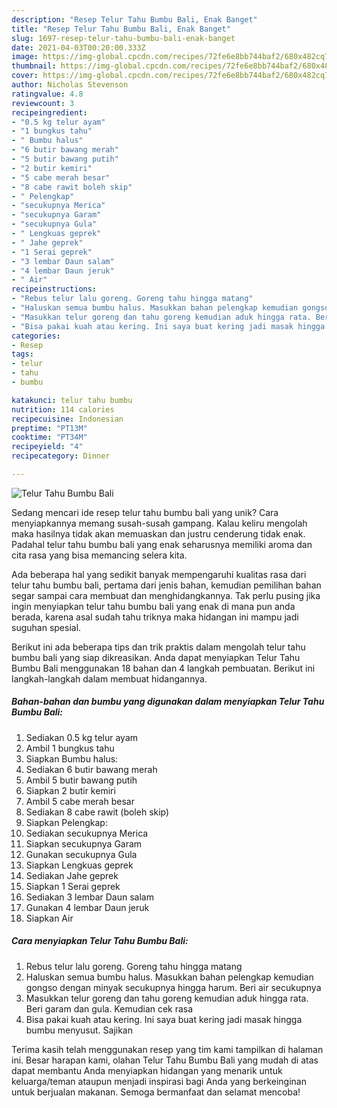 ```yaml
---
description: "Resep Telur Tahu Bumbu Bali, Enak Banget"
title: "Resep Telur Tahu Bumbu Bali, Enak Banget"
slug: 1697-resep-telur-tahu-bumbu-bali-enak-banget
date: 2021-04-03T00:20:00.333Z
image: https://img-global.cpcdn.com/recipes/72fe6e8bb744baf2/680x482cq70/telur-tahu-bumbu-bali-foto-resep-utama.jpg
thumbnail: https://img-global.cpcdn.com/recipes/72fe6e8bb744baf2/680x482cq70/telur-tahu-bumbu-bali-foto-resep-utama.jpg
cover: https://img-global.cpcdn.com/recipes/72fe6e8bb744baf2/680x482cq70/telur-tahu-bumbu-bali-foto-resep-utama.jpg
author: Nicholas Stevenson
ratingvalue: 4.8
reviewcount: 3
recipeingredient:
- "0.5 kg telur ayam"
- "1 bungkus tahu"
- " Bumbu halus"
- "6 butir bawang merah"
- "5 butir bawang putih"
- "2 butir kemiri"
- "5 cabe merah besar"
- "8 cabe rawit boleh skip"
- " Pelengkap"
- "secukupnya Merica"
- "secukupnya Garam"
- "secukupnya Gula"
- " Lengkuas geprek"
- " Jahe geprek"
- "1 Serai geprek"
- "3 lembar Daun salam"
- "4 lembar Daun jeruk"
- " Air"
recipeinstructions:
- "Rebus telur lalu goreng. Goreng tahu hingga matang"
- "Haluskan semua bumbu halus. Masukkan bahan pelengkap kemudian gongso dengan minyak secukupnya hingga harum. Beri air secukupnya"
- "Masukkan telur goreng dan tahu goreng kemudian aduk hingga rata. Beri garam dan gula. Kemudian cek rasa"
- "Bisa pakai kuah atau kering. Ini saya buat kering jadi masak hingga bumbu menyusut. Sajikan"
categories:
- Resep
tags:
- telur
- tahu
- bumbu

katakunci: telur tahu bumbu 
nutrition: 114 calories
recipecuisine: Indonesian
preptime: "PT13M"
cooktime: "PT34M"
recipeyield: "4"
recipecategory: Dinner

---
```



![Telur Tahu Bumbu Bali](https://img-global.cpcdn.com/recipes/72fe6e8bb744baf2/680x482cq70/telur-tahu-bumbu-bali-foto-resep-utama.jpg)

Sedang mencari ide resep telur tahu bumbu bali yang unik? Cara menyiapkannya memang susah-susah gampang. Kalau keliru mengolah maka hasilnya tidak akan memuaskan dan justru cenderung tidak enak. Padahal telur tahu bumbu bali yang enak seharusnya memiliki aroma dan cita rasa yang bisa memancing selera kita.



Ada beberapa hal yang sedikit banyak mempengaruhi kualitas rasa dari telur tahu bumbu bali, pertama dari jenis bahan, kemudian pemilihan bahan segar sampai cara membuat dan menghidangkannya. Tak perlu pusing jika ingin menyiapkan telur tahu bumbu bali yang enak di mana pun anda berada, karena asal sudah tahu triknya maka hidangan ini mampu jadi suguhan spesial.


Berikut ini ada beberapa tips dan trik praktis dalam mengolah telur tahu bumbu bali yang siap dikreasikan. Anda dapat menyiapkan Telur Tahu Bumbu Bali menggunakan 18 bahan dan 4 langkah pembuatan. Berikut ini langkah-langkah dalam membuat hidangannya.

<!--inarticleads1-->

##### Bahan-bahan dan bumbu yang digunakan dalam menyiapkan Telur Tahu Bumbu Bali:

1. Sediakan 0.5 kg telur ayam
1. Ambil 1 bungkus tahu
1. Siapkan  Bumbu halus:
1. Sediakan 6 butir bawang merah
1. Ambil 5 butir bawang putih
1. Siapkan 2 butir kemiri
1. Ambil 5 cabe merah besar
1. Sediakan 8 cabe rawit (boleh skip)
1. Siapkan  Pelengkap:
1. Sediakan secukupnya Merica
1. Siapkan secukupnya Garam
1. Gunakan secukupnya Gula
1. Siapkan  Lengkuas geprek
1. Sediakan  Jahe geprek
1. Siapkan 1 Serai geprek
1. Sediakan 3 lembar Daun salam
1. Gunakan 4 lembar Daun jeruk
1. Siapkan  Air




<!--inarticleads2-->

##### Cara menyiapkan Telur Tahu Bumbu Bali:

1. Rebus telur lalu goreng. Goreng tahu hingga matang
1. Haluskan semua bumbu halus. Masukkan bahan pelengkap kemudian gongso dengan minyak secukupnya hingga harum. Beri air secukupnya
1. Masukkan telur goreng dan tahu goreng kemudian aduk hingga rata. Beri garam dan gula. Kemudian cek rasa
1. Bisa pakai kuah atau kering. Ini saya buat kering jadi masak hingga bumbu menyusut. Sajikan




Terima kasih telah menggunakan resep yang tim kami tampilkan di halaman ini. Besar harapan kami, olahan Telur Tahu Bumbu Bali yang mudah di atas dapat membantu Anda menyiapkan hidangan yang menarik untuk keluarga/teman ataupun menjadi inspirasi bagi Anda yang berkeinginan untuk berjualan makanan. Semoga bermanfaat dan selamat mencoba!
